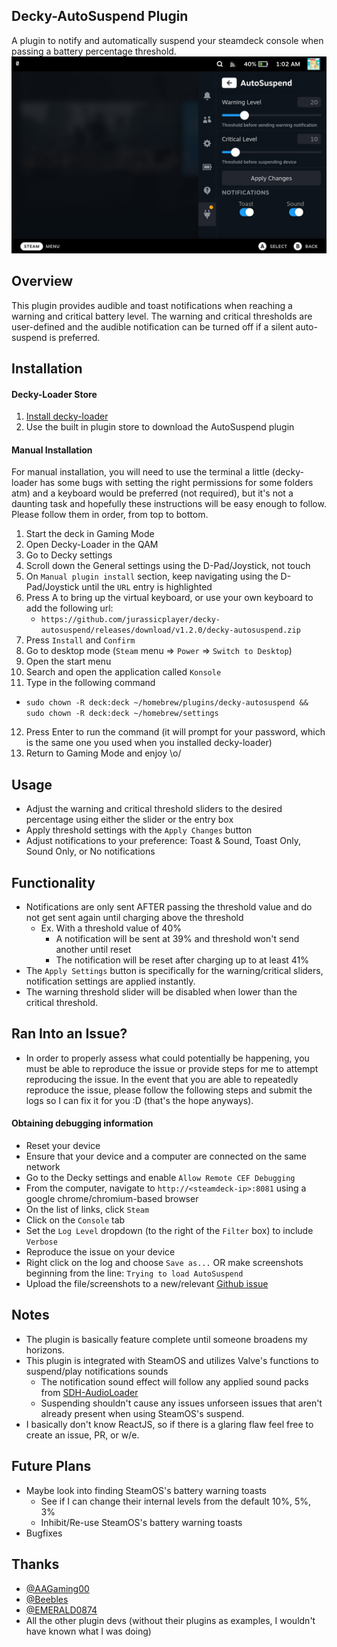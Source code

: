 ## Decky-AutoSuspend Plugin
A plugin to notify and automatically suspend your steamdeck console when passing a battery percentage threshold.
![Main View](./assets/thumbnail.png)

## Overview
This plugin provides audible and toast notifications when reaching a warning and critical battery level. The warning and critical thresholds are user-defined and the audible notification can be turned off if a silent auto-suspend is preferred.

## Installation
#### Decky-Loader Store
1. [Install decky-loader](https://github.com/SteamDeckHomebrew/decky-loader#installation)
2. Use the built in plugin store to download the AutoSuspend plugin
#### Manual Installation
For manual installation, you will need to use the terminal a little (decky-loader has some bugs with setting the right permissions for some folders atm) and a keyboard would be preferred (not required), but it's not a daunting task and hopefully these instructions will be easy enough to follow. Please follow them in order, from top to bottom.

1. Start the deck in Gaming Mode
2. Open Decky-Loader in the QAM
3. Go to Decky settings
4. Scroll down the General settings using the D-Pad/Joystick, not touch
5. On `Manual plugin install` section, keep navigating using the D-Pad/Joystick until the `URL` entry is highlighted
6. Press A to bring up the virtual keyboard, or use your own keyboard to add the following url:
   - `https://github.com/jurassicplayer/decky-autosuspend/releases/download/v1.2.0/decky-autosuspend.zip`
7. Press `Install` and `Confirm`
8. Go to desktop mode (`Steam` menu => `Power` => `Switch to Desktop`)
9. Open the start menu
10. Search and open the application called `Konsole`
11. Type in the following command
  - `sudo chown -R deck:deck ~/homebrew/plugins/decky-autosuspend && sudo chown -R deck:deck ~/homebrew/settings`
12. Press Enter to run the command (it will prompt for your password, which is the same one you used when you installed decky-loader)
13. Return to Gaming Mode and enjoy \o/

## Usage
- Adjust the warning and critical threshold sliders to the desired percentage using either the slider or the entry box
- Apply threshold settings with the `Apply Changes` button
- Adjust notifications to your preference: Toast & Sound, Toast Only, Sound Only, or No notifications

## Functionality
- Notifications are only sent AFTER passing the threshold value and do not get sent again until charging above the threshold
   - Ex. With a threshold value of 40%
      - A notification will be sent at 39% and threshold won't send another until reset
      - The notification will be reset after charging up to at least 41%
- The `Apply Settings` button is specifically for the warning/critical sliders, notification settings are applied instantly.
- The warning threshold slider will be disabled when lower than the critical threshold.

## Ran Into an Issue?
- In order to properly assess what could potentially be happening, you must be able to reproduce the issue or provide steps for me to attempt reproducing the issue. In the event that you are able to repeatedly reproduce the issue, please follow the following steps and submit the logs so I can fix it for you :D (that's the hope anyways).
#### Obtaining debugging information
- Reset your device
- Ensure that your device and a computer are connected on the same network
- Go to the Decky settings and enable `Allow Remote CEF Debugging`
- From the computer, navigate to `http://<steamdeck-ip>:8081` using a google chrome/chromium-based browser
- On the list of links, click `Steam`
- Click on the `Console` tab
- Set the `Log Level` dropdown (to the right of the `Filter` box) to include `Verbose`
- Reproduce the issue on your device
- Right click on the log and choose `Save as...` OR make screenshots beginning from the line: `Trying to load AutoSuspend`
- Upload the file/screenshots to a new/relevant [Github issue](https://github.com/jurassicplayer/decky-autosuspend/issues)

## Notes
- The plugin is basically feature complete until someone broadens my horizons.
- This plugin is integrated with SteamOS and utilizes Valve's functions to suspend/play notifications sounds
   - The notification sound effect will follow any applied sound packs from [SDH-AudioLoader](https://github.com/EMERALD0874/SDH-AudioLoader)
   - Suspending shouldn't cause any issues unforseen issues that aren't already present when using SteamOS's suspend.
- I basically don't know ReactJS, so if there is a glaring flaw feel free to create an issue, PR, or w/e.

## Future Plans
- Maybe look into finding SteamOS's battery warning toasts
   - See if I can change their internal levels from the default 10%, 5%, 3%
   - Inhibit/Re-use SteamOS's battery warning toasts
- Bugfixes

## Thanks
- [@AAGaming00](https://github.com/AAGaming00)
- [@Beebles](https://github.com/beebls)
- [@EMERALD0874](https://github.com/EMERALD0874)
- All the other plugin devs (without their plugins as examples, I wouldn't have known what I was doing)
